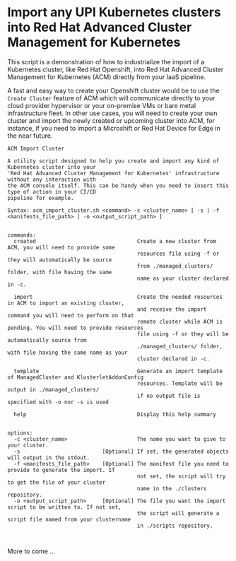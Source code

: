 # Import any UPI Kubernetes clusters into Red Hat Advanced Cluster Management for Kubernetes

This script is a demonstration of how to industrialize the import of a Kubernetes cluster, like Red Hat Openshift, into Red Hat Advanced Cluster Management for Kubernetes (ACM) directly from your IaaS pipeline.

A fast and easy way to create your Openshift cluster would be to use the `Create Cluster` feature of ACM which will communicate directly to your cloud provider hypervisor or your on-premise VMs or bare metal infrastructure fleet. In other use cases, you will need to create your own cluster and import the newly created or upcoming cluster into ACM, for instance, if you need to import a Microshift or Red Hat Device for Edge in the near future.


```
ACM Import Cluster

A utility script designed to help you create and import any kind of Kubernetes cluster into your 
'Red Hat Advanced Cluster Management for Kubernetes' infrastructure without any interaction with 
the ACM console itself. This can be handy when you need to insert this type of action in your CI/CD 
pipeline for example.

Syntax: acm_import_cluster.sh <command> -c <cluster_name> [ -s | -f <manifests_file_path> | -o <output_script_path> ]


commands:
  created                                Create a new cluster from ACM, you will need to provide some
                                         resources file using -f or they will automatically be source
                                         from ./managed_clusters/ folder, with file having the same
                                         name as your cluster declared in -c.

  import                                 Create the needed resources in ACM to import an existing cluster,
                                         and receive the import command you will need to perform on that
                                         remote cluster while ACM is pending. You will need to provide resources
                                         file using -f or they will be automatically source from
                                         ./managed_clusters/ folder, with file having the same name as your
                                         cluster declared in -c.

  template                               Generate an import template of ManagedCluster and KlusterletAddonConfig
                                         resources. Template will be output in ./managed_clusters/
                                         if no output file is specified with -o nor -s is used

  help                                   Display this help summary


options:
  -c <cluster_name>                      The name you want to give to your cluster.
  -s                          [Optional] If set, the generated objects will output in the stdout.
  -f <manifests_file_path>    [Optional] The manifest file you need to provide to generate the import. If
                                         not set, the script will try to get the file of your cluster
                                         name in the ./clusters repository.
  -o <output_script_path>     [Optional] The file you want the import script to be written to. If not set,
                                         the script will generate a script file named from your clustername
                                         in ./scripts repository.



```
More to come ...